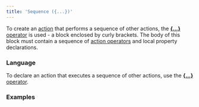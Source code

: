 ```yaml
---
title: 'Sequence ({...})'
---
```


To create an [action](Actions.md) that performs a sequence of other actions, the [**{...}** operator](Operator_..._.md) is used - a block enclosed by curly brackets. The body of this block must contain a sequence of [action operators](Оperators.md) and local property declarations.

### Language

To declare an action that executes a sequence of other actions, use the [**{...}** operator](Operator_..._.md). 

### Examples

